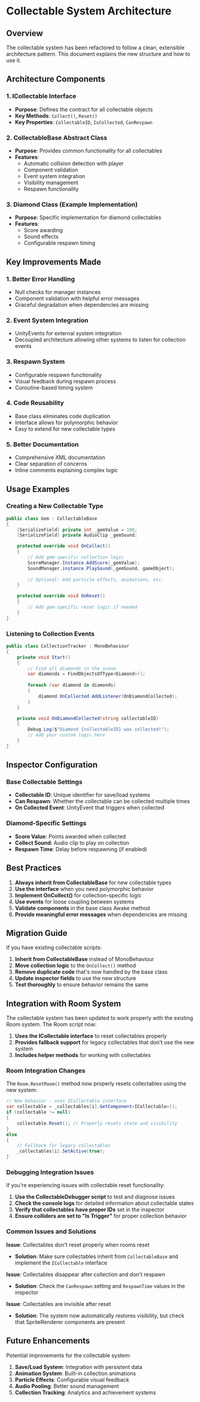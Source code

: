# Collectable System Architecture

## Overview

The collectable system has been refactored to follow a clean, extensible architecture pattern. This document explains the new structure and how to use it.

## Architecture Components

### 1. ICollectable Interface
- **Purpose**: Defines the contract for all collectable objects
- **Key Methods**: `Collect()`, `Reset()`
- **Key Properties**: `CollectableID`, `IsCollected`, `CanRespawn`

### 2. CollectableBase Abstract Class
- **Purpose**: Provides common functionality for all collectables
- **Features**:
  - Automatic collision detection with player
  - Component validation
  - Event system integration
  - Visibility management
  - Respawn functionality

### 3. Diamond Class (Example Implementation)
- **Purpose**: Specific implementation for diamond collectables
- **Features**:
  - Score awarding
  - Sound effects
  - Configurable respawn timing

## Key Improvements Made

### 1. **Better Error Handling**
- Null checks for manager instances
- Component validation with helpful error messages
- Graceful degradation when dependencies are missing

### 2. **Event System Integration**
- UnityEvents for external system integration
- Decoupled architecture allowing other systems to listen for collection events

### 3. **Respawn System**
- Configurable respawn functionality
- Visual feedback during respawn process
- Coroutine-based timing system

### 4. **Code Reusability**
- Base class eliminates code duplication
- Interface allows for polymorphic behavior
- Easy to extend for new collectable types

### 5. **Better Documentation**
- Comprehensive XML documentation
- Clear separation of concerns
- Inline comments explaining complex logic

## Usage Examples

### Creating a New Collectable Type

```csharp
public class Gem : CollectableBase
{
    [SerializeField] private int _gemValue = 100;
    [SerializeField] private AudioClip _gemSound;

    protected override void OnCollect()
    {
        // Add gem-specific collection logic
        ScoreManager.Instance.AddScore(_gemValue);
        SoundManager.instance.PlaySound(_gemSound, gameObject);
        
        // Optional: Add particle effects, animations, etc.
    }

    protected override void OnReset()
    {
        // Add gem-specific reset logic if needed
    }
}
```

### Listening to Collection Events

```csharp
public class CollectionTracker : MonoBehaviour
{
    private void Start()
    {
        // Find all diamonds in the scene
        var diamonds = FindObjectsOfType<Diamond>();
        
        foreach (var diamond in diamonds)
        {
            diamond.OnCollected.AddListener(OnDiamondCollected);
        }
    }

    private void OnDiamondCollected(string collectableID)
    {
        Debug.Log($"Diamond {collectableID} was collected!");
        // Add your custom logic here
    }
}
```

## Inspector Configuration

### Base Collectable Settings
- **Collectable ID**: Unique identifier for save/load systems
- **Can Respawn**: Whether the collectable can be collected multiple times
- **On Collected Event**: UnityEvent that triggers when collected

### Diamond-Specific Settings
- **Score Value**: Points awarded when collected
- **Collect Sound**: Audio clip to play on collection
- **Respawn Time**: Delay before respawning (if enabled)

## Best Practices

1. **Always inherit from CollectableBase** for new collectable types
2. **Use the interface** when you need polymorphic behavior
3. **Implement OnCollect()** for collection-specific logic
4. **Use events** for loose coupling between systems
5. **Validate components** in the base class Awake method
6. **Provide meaningful error messages** when dependencies are missing

## Migration Guide

If you have existing collectable scripts:

1. **Inherit from CollectableBase** instead of MonoBehaviour
2. **Move collection logic** to the `OnCollect()` method
3. **Remove duplicate code** that's now handled by the base class
4. **Update inspector fields** to use the new structure
5. **Test thoroughly** to ensure behavior remains the same

## Integration with Room System

The collectable system has been updated to work properly with the existing Room system. The Room script now:

1. **Uses the ICollectable interface** to reset collectables properly
2. **Provides fallback support** for legacy collectables that don't use the new system
3. **Includes helper methods** for working with collectables

### Room Integration Changes

The `Room.ResetRoom()` method now properly resets collectables using the new system:

```csharp
// New behavior - uses ICollectable interface
var collectable = _collectables[i].GetComponent<ICollectable>();
if (collectable != null)
{
    collectable.Reset(); // Properly resets state and visibility
}
else
{
    // Fallback for legacy collectables
    _collectables[i].SetActive(true);
}
```

### Debugging Integration Issues

If you're experiencing issues with collectable reset functionality:

1. **Use the CollectableDebugger script** to test and diagnose issues
2. **Check the console logs** for detailed information about collectable states
3. **Verify that collectables have proper IDs** set in the inspector
4. **Ensure colliders are set to "Is Trigger"** for proper collection behavior

### Common Issues and Solutions

**Issue**: Collectables don't reset properly when rooms reset
- **Solution**: Make sure collectables inherit from `CollectableBase` and implement the `ICollectable` interface

**Issue**: Collectables disappear after collection and don't respawn
- **Solution**: Check the `CanRespawn` setting and `RespawnTime` values in the inspector

**Issue**: Collectables are invisible after reset
- **Solution**: The system now automatically restores visibility, but check that SpriteRenderer components are present

## Future Enhancements

Potential improvements for the collectable system:

1. **Save/Load System**: Integration with persistent data
2. **Animation System**: Built-in collection animations
3. **Particle Effects**: Configurable visual feedback
4. **Audio Pooling**: Better sound management
5. **Collection Tracking**: Analytics and achievement systems 